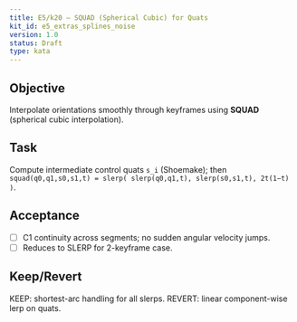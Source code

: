 ```yaml
---
title: E5/k20 — SQUAD (Spherical Cubic) for Quats
kit_id: e5_extras_splines_noise
version: 1.0
status: Draft
type: kata
---
```

## Objective
Interpolate orientations smoothly through keyframes using **SQUAD** (spherical cubic interpolation).
## Task
Compute intermediate control quats `s_i` (Shoemake); then `squad(q0,q1,s0,s1,t) = slerp( slerp(q0,q1,t), slerp(s0,s1,t), 2t(1−t) )`.
## Acceptance
- [ ] C1 continuity across segments; no sudden angular velocity jumps.
- [ ] Reduces to SLERP for 2-keyframe case.
## Keep/Revert
KEEP: shortest-arc handling for all slerps. REVERT: linear component-wise lerp on quats.